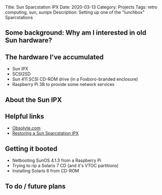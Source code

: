 Title: Sun Sparcstation IPX
Date: 2020-03-13
Category: Projects
Tags: retro computing, sun, sunipx
Description: Setting up one of the "lunchbox" Sparcstations

## Some background: Why am I interested in old Sun hardware?

## The hardware I've accumulated
- Sun IPX
- SCSI2SD
- Sun 411 SCSI CD-ROM drive (in a Foxboro-branded enclosure)
- Raspberry Pi 3B to provide some network services

## About the Sun IPX

## Helpful links
- [Obsolyte.com](http://www.obsolyte.com/sun_ipx/)
- [Restoring a Sun Sparcstation IPX](https://www.rs-online.com/designspark/restoring-a-sun-sparcstation-ipx-part-1-psu-and-nvram)


## Getting it booted

- Netbooting SunOS 4.1.3 from a Raspberry Pi
- Trying to rip a Solaris 7 CD (and it's VTOC partitions)
- Installing Solaris 6 from CD-ROM

## To do / future plans
